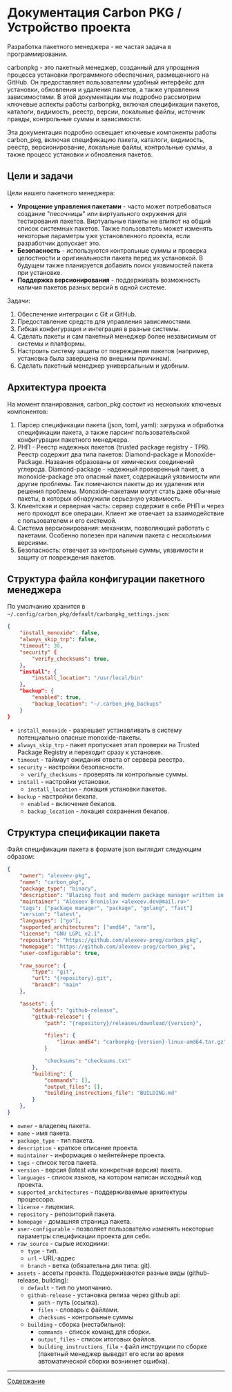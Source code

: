 # Документация Carbon PKG / Устройство проекта
Разработка пакетного менеджера - не частая задача в программировании.

carbonpkg - это пакетный менеджер, созданный для упрощения процесса установки программного обеспечения, размещенного на GitHub. Он предоставляет пользователям удобный интерфейс для установки, обновления и удаления пакетов, а также управления зависимостями. В этой документации мы подробно рассмотрим ключевые аспекты работы carbonpkg, включая спецификации пакетов, каталоги, видимость, реестр, версии, локальные файлы, источник правды, контрольные суммы и зависимости.

Эта документация подробно освещает ключевые компоненты работы carbon_pkg, включая спецификацию пакета, каталоги, видимость, реестр, версионирование, локальные файлы, контрольные суммы, а также процесс установки и обновления пакетов.

## Цели и задачи
Цели нашего пакетного менеджера:

 + **Упрощение управления пакетами** - часто может потребоваться создание "песочницы" или виртуального окружения для тестирования пакетов. Виртуальные пакеты не влияют на общий список системных пакетов. Также пользователь может изменять некоторые параметры уже установленного проекта, если разработчик допускает это.
 + **Безопасность** - используются контрольные суммы и проверка целостности и оригинальности пакета перед их установкой. В будущем также планируется добавить поиск уязвимостей пакета при установке.
 + **Поддержка версионирования** - поддерживать возможность наличия пакетов разных версий в одной системе.

Задачи:

1. Обеспечение интеграции с Git и GitHub.
2. Предоставление средств для управления зависимостями.
3. Гибкая конфигурация и интеграция в разные системы.
4. Сделать пакеты и сам пакетный менеджер более независимым от системы и платформы.
5. Настроить систему защиты от повреждения пакетов (например, установка была завершена по внешним причинам).
6. Сделать пакетный менеджер универсальным и удобным.

## Архитектура проекта
На момент планирования, carbon_pkg состоит из нескольких ключевых компонентов:

1. Парсер спецификации пакета (json, toml, yaml): загрузка и обработка спецификации пакета, а также парсинг пользовательской конфигурации пакетного менеджера.
2. РНП - Реестр надежных пакетов (trusted package registry - TPR). Реестр содержит два типа пакетов: Diamond-package и Monoxide-Package. Названия образованы от химических соединений углерода. Diamond-package - надежный проверенный пакет, а monoxide-package это опасный пакет, содержащий уязвимости или другие проблемы. Так помечаются пакеты до их удаления или решения проблемы. Monoxide-пакетами могут стать даже обычные пакеты, в которых обнаружили серьезную уязвимость.
3. Клиентская и серверная часть: сервер содержит в себе РНП и через него проходят все операции. Клиент же отвечает за взаимодействие с пользователем и его системой.
4. Система версионирования: механизм, позволяющий работать с пакетами. Особенно полезен при наличии пакета с несколькими версиями.
5. Безопасность: отвечает за контрольные суммы, уязвимости и защиту от повреждения пакетов.

## Структура файла конфигурации пакетного менеджера
По умолчанию хранится в `~/.config/carbon_pkg/default/carbonpkg_settings.json`:

```json
{
	"install_monoxide": false,
	"always_skip_trp": false,
	"timeout": 30,
	"security" {
		"verify_checksums": true,
	},
	"install": {
		"install_location": "/usr/local/bin"
	},
	"backup": {
		"enabled": true,
		"backup_location": "~/.carbon_pkg_backups"
	}
}
```

 + `install_monoxide` - разрешает устанавливать в систему потенциально опасные monoxide-пакеты.
 + `always_skip_trp` - пакет пропускает этап проверки на Trusted Package Registry и переходит сразу к установке.
 + `timeout` - таймаут ожидания ответа от сервера реестра.
 + `security` - настройки безопасности.
   - `verify_checksums` - проверять ли контрольные суммы.
 + `install` - настройки установки.
   - `install_location` - локация установки пакетов.
 + `backup` - настройки бекапа.
   - `enabled` - включение бекапов.
   - `backup_location` - локация сохранения бекапов.

## Структура спецификации пакета
Файл спецификации пакета в формате json выглядит следующим образом:

```json
{
	"owner": "alexeev-pkg",
	"name": "carbon_pkg",
	"package_type": "binary",
	"description": "Blazing fast and modern package manager written in Golang",
	"maintainer": "Alexeev Bronislav <alexeev.dev@mail.ru>"
	"tags": ["package manager", "package", "golang", "fast"]
	"version": "latest",
	"languages": ["go"],
	"supported_architectures": ["amd64", "arm"],
	"license": "GNU LGPL v2.1",
	"repository": "https://github.com/alexeev-prog/carbon_pkg",
	"homepage": "https://github.com/alexeev-prog/carbon_pkg",
	"user-configurable": true,

	"raw_source": {
		"type": "git",
		"url": "{repository}.git",
		"branch": "main"
	},

	"assets": {
		"default": "github-release",
		"github-release": {
			"path": "{repository}/releases/download/{version}",

			"files": {
				"linux-amd64": "carbonpkg-{version}-linux-amd64.tar.gz"
			}

			"checksums": "checksums.txt"
		},
		"building": {
			"commands": [],
			"output_files": [],
			"building_instructions_file": "BUILDING.md"
		}
	},
}
```

 + `owner` - владелец пакета.
 + `name` - имя пакета.
 + `package_type` - тип пакета.
 + `description` - краткое описание проекта.
 + `maintainer` - информация о мейнтейнере проекта.
 + `tags` - список тегов пакета.
 + `version` - версия (latest или конкретная версия) пакета.
 + `languages` - список языков, на котором написан исходный код проекта.
 + `supported_architectures` - поддерживаемые архитектуры процессора.
 + `license` - лицензия.
 + `repository` - репозиторий пакета.
 + `homepage` - домашняя страница пакета.
 + `user-configurable` - позволяет пользователю изменять некоторые параметры спецификации проекта для себя.
 + `raw_source` - сырые исходники:
   - `type` - тип.
   - `url` - URL-адрес
   - `branch` - ветка (обязательна для типа: git).
 + `assets` - ассеты проекта. Поддерживаются разные виды (github-release, building):
   - `default` - тип по умолчанию.
   - `github-release` - установка релиза через github api:
     - `path` - путь (ссылка).
     - `files` - словарь с файлами.
     - `checksums` - контрольные суммы
   - `building` - сборка (нестабильно):
     - `commands` - список команд для сборки.
     - `output_files` - список итоговых файлов.
     - `building_instructions_file` - файл инструкции по сборке (пакетный менеджер выведет его если во время автоматической сборки возникнет ошибка).

---

[Содержание](./index.md)
